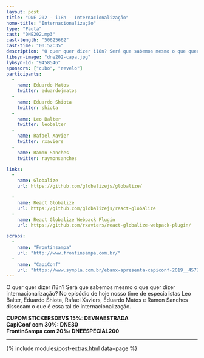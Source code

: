 ```yaml
---
layout: post
title: "DNE 202 - i18n - Internacionalização"
home-title: "Internacionalização"
type: "Pauta"
cast: "DNE202.mp3"
cast-length: "50625662"
cast-time: "00:52:35"
description: "O quer quer dizer i18n? Será que sabemos mesmo o que quer dizer internacionalização? No episódio de hoje nosso time de especialistas Leo Balter, Eduardo Shiota, Rafael Xaviers, Eduardo Matos e Ramon Sanches dissecam o que é essa tal de internacionalização."
libsyn-image: "dne202-capa.jpg"
lybsyn-id: "9458546"
sponsors: ["cubo", "revelo"]
participants:
  -
    name: Eduardo Matos
    twitter: eduardojmatos
  -
    name: Eduardo Shiota
    twitter: shiota
  -
    name: Leo Balter
    twitter: leobalter
  -
    name: Rafael Xavier
    twitter: rxaviers
  -
    name: Ramon Sanches
    twitter: raymonsanches

links:
  -
    name: Globalize
    url: https://github.com/globalizejs/globalize/

  -
    name: React Globalize
    url: https://github.com/globalizejs/react-globalize
  -
    name: React Globalize Webpack Plugin
    url: https://github.com/rxaviers/react-globalize-webpack-plugin/

scraps:
  -
    name: "Frontinsampa"
    url: "http://www.frontinsampa.com.br/"
  -
    name: "CapiConf"
    url: "https://www.sympla.com.br/ebanx-apresenta-capiconf-2019__457211?d=DNE30"
---
```


O quer quer dizer i18n? Será que sabemos mesmo o que quer dizer internacionalização? No episódio de hoje nosso time de especialistas Leo Balter, Eduardo Shiota, Rafael Xaviers, Eduardo Matos e Ramon Sanches dissecam o que é essa tal de internacionalização.

<strong>CUPOM STICKERSDEVS 15%: DEVNAESTRADA</strong>
<br>
<strong>CapiConf com 30%: DNE30</strong>
<br>
<strong>FrontinSampa com 20%: DNEESPECIAL200</strong>

---

{% include modules/post-extras.html data=page %}
